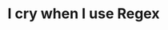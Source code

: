 # I cry when I use Regex

<!---
guiloj/guiloj is a ✨ special ✨ repository because its `README.md` (this file) appears on your GitHub profile.
You can click the Preview link to take a look at your changes.
--->
